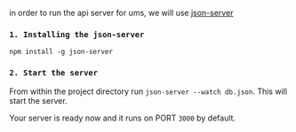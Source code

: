 in order to run the api server for ums, we will use [json-server](https://github.com/typicode/json-server)

### `1. Installing the json-server`

``npm install -g json-server``

### `2. Start the server`

From within the project directory run `json-server --watch db.json`. This will start the server.

Your server is ready now and it runs on PORT `3000` by default.
